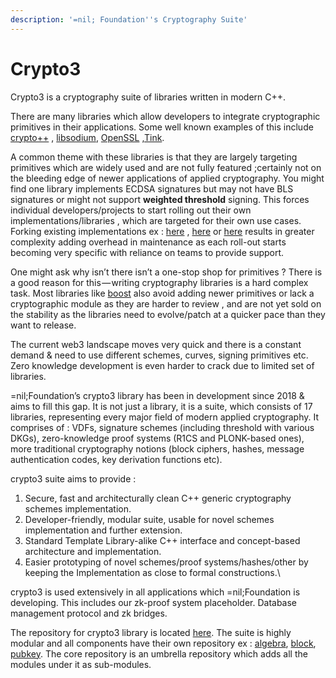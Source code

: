 ```yaml
---
description: '=nil; Foundation''s Cryptography Suite'
---
```


# Crypto3

Crypto3 is a cryptography suite of libraries written in modern C++.

There are many libraries which allow developers to integrate cryptographic primitives in their applications. Some well known examples of this include [crypto++](https://www.cryptopp.com/) , [libsodium](https://github.com/jedisct1/libsodium), [OpenSSL](https://github.com/openssl/openssl) ,[Tink](https://github.com/google/tink).

A common theme with these libraries is that they are largely targeting primitives which are widely used and are not fully featured ;certainly not on the bleeding edge of newer applications of applied cryptography. You might find one library implements ECDSA signatures but may not have BLS signatures or might not support **weighted threshold** signing. This forces individual developers/projects to start rolling out their own implementations/libraries , which are targeted for their own use cases. Forking existing implementations ex : [here](https://github.com/filecoin-project/bellperson) , [here](https://github.com/cryptonomex/secp256k1-zkp) or [here](https://github.com/libressl-portable/openbsd) results in greater complexity adding overhead in maintenance as each roll-out starts becoming very specific with reliance on teams to provide support.

One might ask why isn’t there isn’t a one-stop shop for primitives ? There is a good reason for this — writing cryptography libraries is a hard complex task. Most libraries like [boost](https://www.boost.org/) also avoid adding newer primitives or lack a cryptographic module as they are harder to review , and are not yet sold on the stability as the libraries need to evolve/patch at a quicker pace than they want to release.

The current web3 landscape moves very quick and there is a constant demand & need to use different schemes, curves, signing primitives etc. Zero knowledge development is even harder to crack due to limited set of libraries.

\=nil;Foundation’s crypto3 library has been in development since 2018 & aims to fill this gap. It is not just a library, it is a suite, which consists of 17 libraries, representing every major field of modern applied cryptography. It comprises of : VDFs, signature schemes (including threshold with various DKGs), zero-knowledge proof systems (R1CS and PLONK-based ones), more traditional cryptography notions (block ciphers, hashes, message authentication codes, key derivation functions etc).

crypto3  suite aims  to provide :

1. Secure, fast and architecturally clean C++ generic cryptography schemes implementation.
2. Developer-friendly, modular suite, usable for novel schemes implementation and further extension.
3. Standard Template Library-alike C++ interface and concept-based architecture and implementation.
4. Easier prototyping of  novel schemes/proof systems/hashes/other by keeping the Implementation as close to formal constructions.\


crypto3 is used extensively in all applications which =nil;Foundation is developing. This includes our zk-proof system placeholder. Database management protocol and zk bridges.

The repository for crypto3 library is located [here](https://github.com/NilFoundation/crypto3). The suite is highly modular and all components have their own repository ex : [algebra](https://github.com/NilFoundation/crypto3-algebra/), [block](https://github.com/NilFoundation/crypto3-block), [pubkey](https://github.com/NilFoundation/crypto3-pubkey). The core repository is an umbrella repository which adds all the modules under it as sub-modules.

